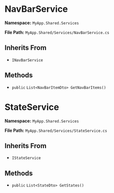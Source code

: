 # NavBarService

**Namespace:** `MyApp.Shared.Services`

**File Path:** `MyApp.Shared/Services/NavBarService.cs`

## Inherits From

- `INavBarService`

## Methods

- `public` `List<NavBarItemDto> GetNavBarItems()`

# StateService

**Namespace:** `MyApp.Shared.Services`

**File Path:** `MyApp.Shared/Services/StateService.cs`

## Inherits From

- `IStateService`

## Methods

- `public` `List<StateDto> GetStates()`

